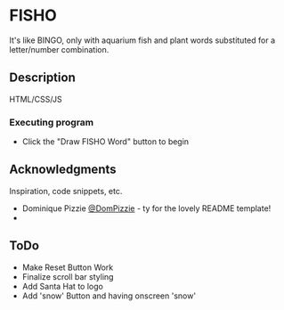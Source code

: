 # FISHO

It's like BINGO, only with aquarium fish and plant words substituted for a letter/number combination.

## Description

 HTML/CSS/JS 

<!-- ##Getting Started
### Installing

* How/where to download your program
* Any modifications needed to be made to files/folders -->

### Executing program

* Click the "Draw FISHO Word" button to begin

<!-- ## Help

Any advise for common problems or issues.
```
command to run if program contains helper info
```

## Authors

Contributors names and contact info


## Version History

* 0.2
    * Various bug fixes and optimizations
    * See [commit change]() or See [release history]()
* 0.1
    * Initial Release

## License

This project is licensed under the [NAME HERE] License - see the LICENSE.md file for details -->

## Acknowledgments

Inspiration, code snippets, etc.
* Dominique Pizzie [@DomPizzie](https://twitter.com/dompizzie) - ty for the lovely README template!
* 

## ToDo
* Make Reset Button Work
* Finalize scroll bar styling
* Add Santa Hat to logo
* Add 'snow' Button and having onscreen 'snow'
